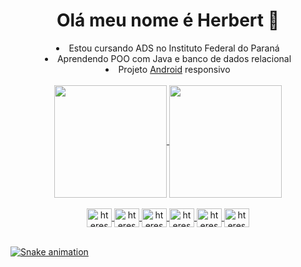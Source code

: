<h1 align="center" >Olá meu nome é Herbert 👋</h1>

<div align="center">
  <li>Estou cursando ADS no Instituto Federal do Paraná</li>
  <li>Aprendendo POO com Java e banco de dados relacional</li> 
  <li>Projeto <a href="https://htereski.github.io/projeto-android/">Android</a> responsivo</li>
  
</div>
<br>

<div align="center">
  <a href="https://github.com/htereski">
  <img height="180em"   align="center" src="https://github-readme-stats.vercel.app/api?username=htereski&show_icons=true&theme=nightowl&include_all_commits=true&count_private=true"/>
  <img height="180em"  align="center" src="https://github-readme-stats.vercel.app/api/top-langs/?username=htereski&layout=compact&langs_count=7&theme=nightowl" />
</div>
  
<div align="center"><br>
  <img align="center" alt="htereski-C" height="30" width="40" src="https://cdn.jsdelivr.net/gh/devicons/devicon/icons/c/c-original.svg">
  <img align="center" alt="htereski-Java" height="30" width="40" src="https://cdn.jsdelivr.net/gh/devicons/devicon/icons/java/java-original.svg">
  <img align="center" alt="htereski-Spring" height="30" width="40" src="https://cdn.jsdelivr.net/gh/devicons/devicon@v2.15.1/devicon.min.css">
  <img align="center" alt="htereski-TS" height="30" width="40" src="https://cdn.jsdelivr.net/gh/devicons/devicon/icons/typescript/typescript-plain.svg">
  <img align="center" alt="htereski-HTML" height="30" width="40" src="https://cdn.jsdelivr.net/gh/devicons/devicon/icons/html5/html5-original.svg">
  <img align="center" alt="htereski-CSS" height="30" width="40" src="https://cdn.jsdelivr.net/gh/devicons/devicon/icons/css3/css3-original.svg">
</div>
<br>
  
![Snake animation](https://github.com/htereski/htereski/blob/output/github-contribution-grid-snake.svg)
